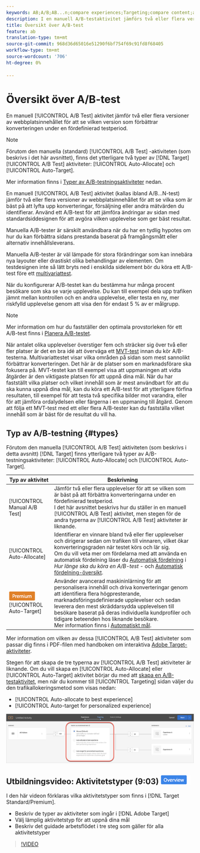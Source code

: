 ```yaml
---
keywords: AB;A/B;AB...n;compare experiences;Targeting;compare content;auto-target;auto-allocate
description: I en manuell A/B-testaktivitet jämförs två eller flera versioner av webbplatsinnehållet för att se vilken version som optimerar dina konverteringar under en fördefinierad testperiod.
title: Översikt över A/B-test
feature: ab
translation-type: tm+mt
source-git-commit: 968d36d65016e51290f6bf754f69c91fd8f68405
workflow-type: tm+mt
source-wordcount: '706'
ht-degree: 0%

---
```



# Översikt över A/B-test

En manuell [!UICONTROL A/B Test] aktivitet jämför två eller flera versioner av webbplatsinnehållet för att se vilken version som förbättrar konverteringen under en fördefinierad testperiod.

>[!NOTE]
>
>Förutom den manuella (standard) [!UICONTROL A/B Test] -aktiviteten (som beskrivs i det här avsnittet), finns det ytterligare två typer av [!DNL Target] [!UICONTROL A/B Test] aktiviteter: [!UICONTROL Auto-Allocate] och [!UICONTROL Auto-Target].
>
>Mer information finns i [Typer av A/B-testningsaktiviteter](#types) nedan.

En manuell [!UICONTROL A/B Test] aktivitet (kallas ibland A/B...N-test) jämför två eller flera versioner av webbplatsinnehållet för att se vilka som är bäst på att lyfta upp konverteringar, försäljning eller andra mätvärden du identifierar. Använd ett A/B-test för att jämföra ändringar av sidan med standardsiddesignen för att avgöra vilken upplevelse som ger bäst resultat.

Manuella A/B-tester är särskilt användbara när du har en tydlig hypotes om hur du kan förbättra sidans prestanda baserat på framgångsmått eller alternativ innehållsleverans.

Manuella A/B-tester är väl lämpade för stora förändringar som kan innebära nya layouter eller drastiskt olika behandlingar av elementen. Om testdesignen inte så lätt bryts ned i enskilda sidelement bör du köra ett A/B-test före ett [multivariattest](/help/c-activities/c-multivariate-testing/multivariate-testing.md).

När du konfigurerar A/B-testet kan du bestämma hur många procent besökare som ska se varje upplevelse. Du kan till exempel dela upp trafiken jämnt mellan kontrollen och en andra upplevelse, eller testa en ny, mer riskfylld upplevelse genom att visa den för endast 5 % av er målgrupp.

>[!NOTE]
>
>Mer information om hur du fastställer den optimala provstorleken för ett A/B-test finns i [Planera A/B-testet](/help/c-activities/t-test-ab/sample-size-determination.md).

När antalet olika upplevelser överstiger fem och sträcker sig över två eller fler platser är det en bra idé att överväga ett [MVT-test](/help/c-activities/c-multivariate-testing/multivariate-testing.md) innan du kör A/B-testerna. Multivariattestet visar vilka områden på sidan som mest sannolikt förbättrar konverteringen. Det här är de platser som en marknadsförare ska fokusera på. MVT-testet kan till exempel visa att uppmaningen att vidta åtgärder är den viktigaste platsen för att uppnå dina mål. När du har fastställt vilka platser och vilket innehåll som är mest användbart för att du ska kunna uppnå dina mål, kan du köra ett A/B-test för att ytterligare förfina resultaten, till exempel för att testa två specifika bilder mot varandra, eller för att jämföra ordalydelsen eller färgerna i en uppmaning till åtgärd. Genom att följa ett MVT-test med ett eller flera A/B-tester kan du fastställa vilket innehåll som är bäst för de resultat du vill ha.

## Typ av A/B-testning {#types}

Förutom den manuella [!UICONTROL A/B Test] aktiviteten (som beskrivs i detta avsnitt) [!DNL Target] finns ytterligare två typer av A/B-testningsaktiviteter: [!UICONTROL Auto-Allocate] och [!UICONTROL Auto-Target].

| Typ av aktivitet | Beskrivning |
| --- | --- |
| [!UICONTROL Manual A/B Test] | Jämför två eller flera upplevelser för att se vilken som är bäst på att förbättra konverteringarna under en fördefinierad testperiod.<br>I det här avsnittet beskrivs hur du ställer in en manuell [!UICONTROL A/B Test] aktivitet, men stegen för de andra typerna av [!UICONTROL A/B Test] aktiviteter är liknande. |
| [!UICONTROL Auto-Allocate] | Identifierar en vinnare bland två eller fler upplevelser och dirigerar sedan om trafiken till vinnaren, vilket ökar konverteringsgraden när testet körs och lär sig.<br>Om du vill veta mer om fördelarna med att använda en automatisk fördelning läser du [Automatisk fördelning](/help/c-activities/t-test-ab/sample-size-determination.md#auto-allocate) i *Hur länge ska du köra en A/B-test* - och [Automatisk fördelning-översikt](/help/c-activities/automated-traffic-allocation/automated-traffic-allocation.md). |
| ![Premium-märke](/help/assets/premium.png) [!UICONTROL Auto-Target] | Använder avancerad maskininlärning för att personalisera innehåll och driva konverteringar genom att identifiera flera högpresterande, marknadsföringsdefinierade upplevelser och sedan leverera den mest skräddarsydda upplevelsen till besökare baserat på deras individuella kundprofiler och tidigare beteenden hos liknande besökare.<br>Mer information finns i [Automatiskt mål](/help/c-activities/auto-target/auto-target-to-optimize.md). |

Mer information om vilken av dessa [!UICONTROL A/B Test] aktiviteter som passar dig finns i PDF-filen med handboken om interaktiva [Adobe Target-aktiviteter](/help/c-activities/target-activities-guide.md).

Stegen för att skapa de tre typerna av [!UICONTROL A/B Test] aktiviteter är liknande. Om du vill skapa en [!UICONTROL Auto-Allocate] eller [!UICONTROL Auto-Target] aktivitet börjar du med att [skapa en A/B-testaktivitet](/help/c-activities/t-test-ab/t-test-create-ab/test-create-ab.md), men när du kommer till [!UICONTROL Targeting] sidan väljer du den trafikallokeringsmetod som visas nedan:

* [!UICONTROL Auto-allocate to best experience]
* [!UICONTROL Auto-target for personalized experience]

![Inställningar för trafikallokeringsmetod](/help/c-activities/t-test-ab/t-test-create-ab/assets/traffic-allocation-method.png)

## Utbildningsvideo: Aktivitetstyper (9:03) ![Översikt](/help/assets/overview.png)

I den här videon förklaras vilka aktivitetstyper som finns i [!DNL Target Standard/Premium].

* Beskriv de typer av aktiviteter som ingår i [!DNL Adobe Target]
* Välj lämplig aktivitetstyp för att uppnå dina mål
* Beskriv det guidade arbetsflödet i tre steg som gäller för alla aktivitetstyper

>[!VIDEO](https://video.tv.adobe.com/v/17386)
